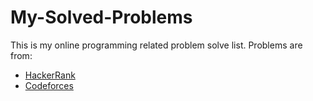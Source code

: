 # My-Solved-Problems

This is my online programming related problem solve list.
Problems are from:
 - [HackerRank](https://www.hackerrank.com)
 - [Codeforces](codeforces.com)
